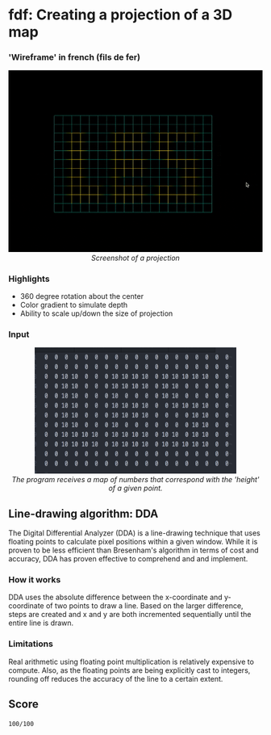 # fdf: Creating a projection of a 3D map

### 'Wireframe' in french (fils de fer)

<p align="center">
  <img src="https://raw.githubusercontent.com/mgia/fdf/master/img/image.gif" />
  <em>Screenshot of a projection</em>
</p>

### Highlights
- 360 degree rotation about the center
- Color gradient to simulate depth
- Ability to scale up/down the size of projection

### Input
<p align="center">
  <img src="https://raw.githubusercontent.com/mgia/fdf/master/img/input.png" width="400" height="250" /><br>
  <em>The program receives a map of numbers that correspond with the 'height' of a given point.</em>
</p>

## Line-drawing algorithm: DDA
The Digital Differential Analyzer (DDA) is a line-drawing technique that uses floating points to calculate pixel positions within a given window. While it is proven to be less efficient than Bresenham's algorithm in terms of cost and accuracy, DDA has proven effective to comprehend and and implement.

### How it works
DDA uses the absolute difference between the x-coordinate and y-coordinate of two points to draw a line. Based on the larger difference, steps are created and x and y are both incremented sequentially until the entire line is drawn.

### Limitations
Real arithmetic using floating point multiplication is relatively expensive to compute. Also, as the floating points are being explicitly cast to integers, rounding off reduces the accuracy of the line to a certain extent.

## Score
`100/100`
